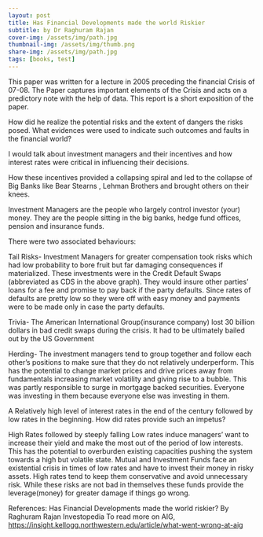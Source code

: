 ```yaml
---
layout: post
title: Has Financial Developments made the world Riskier
subtitle: by Dr Raghuram Rajan
cover-img: /assets/img/path.jpg
thumbnail-img: /assets/img/thumb.png
share-img: /assets/img/path.jpg
tags: [books, test]
---
```


This paper was written for a lecture in 2005 preceding the financial Crisis of 07-08.
The Paper captures important elements of the Crisis and acts on a predictory note with the help of data.
This report is a short exposition of the paper. 

How did he realize the potential risks and the extent of dangers the risks posed.  What evidences were used to indicate such outcomes and faults in the financial world?

I would talk about investment managers and their incentives and how interest rates were critical in influencing their decisions.

How these incentives provided a collapsing spiral and led to the collapse of Big Banks like Bear Stearns , Lehman Brothers and brought others on their knees.  

Investment Managers are the people who largely control investor (your) money. They are the people sitting in the big banks, hedge fund offices, pension and insurance funds. 

There were two associated behaviours:

Tail Risks- Investment Managers for greater compensation took risks which had low probability to bore fruit but far damaging consequences if materialized. 
These investments were in the Credit Default Swaps (abbreviated as CDS in the above graph). 
They would insure other parties’ loans for a fee and promise to pay back if the party defaults. 
Since rates of defaults are pretty low so they were off with easy money and payments were to be made only in case the party defaults.

Trivia- The American International Group(insurance company) lost 30 billion dollars in bad credit swaps during the crisis. 
It had to be ultimately bailed out by the US Government

Herding- The investment managers tend to group together and follow each other’s positions to make sure that they do not relatively underperform.
This has the potential to change market prices and drive prices away from  fundamentals increasing market volatility and giving rise to a bubble.
This was partly responsible to surge in mortgage backed securities. Everyone was investing in them because everyone else was investing in them.

A Relatively high level of interest rates in the end of the century followed by low rates in the beginning. How did rates provide such an impetus?

High Rates followed by steeply falling Low rates induce managers’ want to  increase their yield and make the most out of the period of low interests.
This has the potential to overburden existing capacities pushing the system towards a high but volatile state. 
Mutual and Investment Funds face an existential crisis in times of low rates and have to invest their money in risky assets.
High rates tend to keep them conservative and avoid unnecessary risk. 
While these risks are not bad in themselves these funds provide the leverage(money) for greater damage if things go wrong.

References:
Has Financial Developments made the world riskier? By Raghuram Rajan
Investopedia
To read more on AIG, https://insight.kellogg.northwestern.edu/article/what-went-wrong-at-aig


